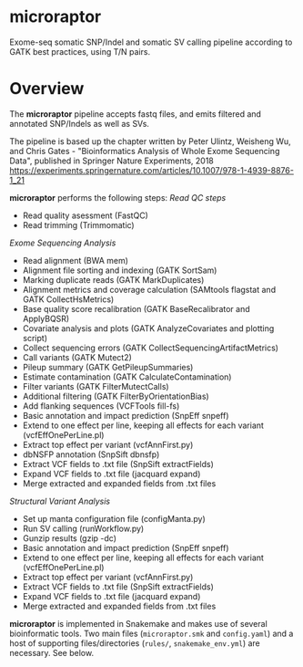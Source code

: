 # microraptor
Exome-seq somatic SNP/Indel and somatic SV calling pipeline according to GATK best practices, using T/N pairs.

# Overview

The **microraptor** pipeline accepts fastq files, and emits filtered and annotated SNP/Indels as well as SVs. 

The pipeline is based up the chapter written by Peter Ulintz, Weisheng Wu, and Chris Gates - "Bioinformatics Analysis of Whole Exome Sequencing Data", published in Springer Nature Experiments, 2018
https://experiments.springernature.com/articles/10.1007/978-1-4939-8876-1_21

**microraptor** performs the following steps:
_Read QC steps_
 - Read quality asessment (FastQC)
 - Read trimming (Trimmomatic)

 _Exome Sequencing Analysis_
 - Read alignment (BWA mem)
 - Alignment file sorting and indexing (GATK SortSam)
 - Marking duplicate reads (GATK MarkDuplicates)
 - Alignment metrics and coverage calculation (SAMtools flagstat and GATK CollectHsMetrics)
 - Base quality score recalibration (GATK BaseRecalibrator and ApplyBQSR)
 - Covariate analysis and plots (GATK AnalyzeCovariates and plotting script)
 - Collect sequencing errors (GATK CollectSequencingArtifactMetrics)
 - Call variants (GATK Mutect2)
 - Pileup summary (GATK GetPileupSummaries)
 - Estimate contamination (GATK CalculateContamination)
 - Filter variants (GATK FilterMutectCalls)
 - Additional filtering (GATK FilterByOrientationBias)
 - Add flanking sequences (VCFTools fill-fs)
 - Basic annotation and impact prediction (SnpEff snpeff)
 - Extend to one effect per line, keeping all effects for each variant (vcfEffOnePerLine.pl)
 - Extract top effect per variant (vcfAnnFirst.py)
 - dbNSFP annotation (SnpSift dbnsfp)
 - Extract VCF fields to .txt file (SnpSift extractFields)
 - Expand VCF fields to .txt file (jacquard expand)
 - Merge extracted and expanded fields from .txt files

_Structural Variant Analysis_
 - Set up manta configuration file (configManta.py)
 - Run SV calling (runWorkflow.py)
 - Gunzip results (gzip -dc)
 - Basic annotation and impact prediction (SnpEff snpeff)
 - Extend to one effect per line, keeping all effects for each variant (vcfEffOnePerLine.pl)
 - Extract top effect per variant (vcfAnnFirst.py)
 - Extract VCF fields to .txt file (SnpSift extractFields)
 - Expand VCF fields to .txt file (jacquard expand)
 - Merge extracted and expanded fields from .txt files

**microraptor** is implemented in Snakemake and makes use of several bioinformatic tools. Two main files (`microraptor.smk` and `config.yaml`) and a host of supporting files/directories (`rules/`, `snakemake_env.yml`) are necessary. See below.